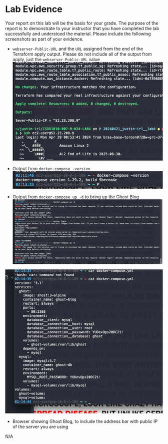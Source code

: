# Lab Evidence

Your report on this lab will be the basis for your grade.  The purpose of the report is to demonstrate to your instructor that you have completed the lab successfully and understood the material.  Please include the following screenshots as part of your evidence.

- `webserver-Public-URL` and the `URL` assigned from the end of the Terraform apply output. Please do not include all of the output from apply, just the `webserver-Public-URL` value
![alt text](image-1.png)

- Output from `docker-compose -version`
![alt text](image-2.png)

- Output from `docker-compose up -d` to bring up the Ghost Blog
![alt text](image.png)

![alt text](image-3.png)

- Browser showing Ghost Blog, to include the address bar with public IP of the server you are using

N/A
